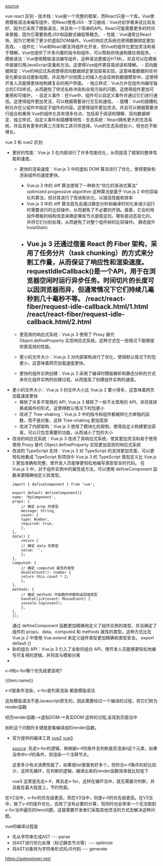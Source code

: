 [source](https://juejin.cn/post/7217810344696594488)

vue  react 区别
    - 技术栈：Vue是一个完整的框架，而React只是一个库。Vue使用模板语法来编写组件，而React使用JSX
    - 学习曲线：Vue对初学者来说比较友好，因为它采用了模板语法，并且有一个简单的API。React可能需要更多的时间来掌握，因为它需要熟悉JSX和函数式编程等概念。
    - 性能：Vue通常比React快，因为它使用了更少的虚拟DOM操作。Vue的响应式系统也使得数据绑定更加高效。
    - 组件化：Vue和React都支持组件化开发，但Vue的组件化更加灵活和易于理解。Vue也提供了许多内置的指令和组件，可以帮助你快速构建应用程序。
        - 模板语法：Vue使用模板语法编写组件，这种语法更接近HTML，并且可以在模板中直接引用JavaScript变量和方法。这使得Vue组件更容易阅读和理解。
        - 双向数据绑定：Vue的响应式系统使得双向数据绑定更加容易实现。这意味着数据的任何变化都会自动更新视图，并且用户对视图上的输入也会反映到数据模型中。这使得开发人员能够更快地构建复杂的用户界面。
        - 独立样式：Vue允许在组件内编写独立的CSS样式，从而避免了样式名称冲突和全局污染的问题。这使得组件更加可重用和可维护。
        - 自定义事件：在Vue中，组件可以自定义事件并通过它们进行通信。这使得组件更加灵活，可以根据需要进行交互和通信。
        - 插槽：Vue的插槽机制允许在父组件中指定子组件的内容。这使得组件更加灵活，并且可以根据需要进行组合和重用
        Vue的组件化具有很多优点，包括易于阅读和理解、双向数据绑定、独立样式、自定义事件和插槽等特性
    - 生态系统：React拥有更大的生态系统，并且具有更多的第三方库和工具可供选择。Vue的生态系统较小，但也在不断增长。

vue 3 和 vue2 区别
- 更好的性能：Vue.js 3 在内部进行了许多性能优化，从而提高了框架的整体性能和速度。
    - 更快的渲染速度：Vue.js 3 中的虚拟 DOM 算法进行了优化，使得更新和渲染组件的速度更快。
        - Vue.js 3 中的 diff 算法使用了一种称为“优化的渐进式算法" optimized progressive algorithm
            这种算法是基于 Vue.js 2 中的双端队列算法，但对其进行了改进和优化，以提高性能和效率
        - Vue.js 3 中的 diff 算法首先会通过静态分析和编译时优化来减少运行时需要进行的比较操作，从而避免了不必要的开销。接着，它会利用组件模板的结构信息来确定哪些节点是稳定的，哪些是动态变化的，并将它们分别处理，从而避免了对整个组件树的比较操作。
            静态提升   hoistStatic 
        - Vue.js 3 还通过借鉴 React 的 Fiber 架构，采用了任务分片（task chunking）的方式来分割工作量，从而保证了响应性和渲染速度。
            requestIdleCallback()是一个API，用于在浏览器空闲时运行异步任务。时间切片的长度可以因浏览器而异，但通常情况下它们持续几毫秒到几十毫秒不等。
            /react/react-fiber/request-idle-callback.html/1.html
            /react/react-fiber/request-idle-callback.html/2.html
            - 

        

    - 更高效的响应式系统：Vue.js 3 使用了 Proxy 替代 Object.defineProperty 实现响应式系统，这种方式在一些情况下能够提供更高效的性能。
    - 更小的文件大小：Vue.js 3 对内部架构进行了优化，使得默认情况下的包更小，这意味着网页加载速度更快。
    - 更快的组件实例创建：Vue.js 3 采用了编译时模板解析和静态分析的方式来优化组件实例的创建过程，从而提高了创建组件实例的速度。
- 更小的文件大小：Vue.js 3 的文件大小比 Vue.js 2 要小得多，这意味着网页加载速度更快
    - 移除了许多不常用的 API, Vue.js 3 移除了一些不太常用的 API，并将其转换成插件的形式，这使得默认情况下的包更小
    - 改进了 Tree-shaking：Vue.js 3 中的指令和组件都被转化为单独的函数，而不是对象，这样 Tree-shaking 更加高效
    - 改进了内部架构：Vue.js 3 使用了模块化的架构，使得自定义构建更加容易，可以只包含需要的功能，从而减小了包的大小
- 改进的响应式系统：Vue.js 3 改进了其响应式系统，使其更加灵活和易于使用
    使用 Proxy 替代 Object.defineProperty 实现更加高效的响应式系统
- 改进的 TypeScript 支持：Vue.js 3 对 TypeScript 的支持更加完善，可以更轻松地集成 TypeScript 到项目中
    Vue.js 3 的 TypeScript 类型定义比 Vue.js 2 更加准确和完整，使开发人员能够更轻松地编写类型安全的代码。
    在 Vue.js 3 中，对于组件实例中的属性或方法，可以使用 defineComponent 函数来更精确地定义其类型。
    ```
    import { defineComponent } from 'vue';

    export default defineComponent({
    name: 'MyComponent',
    props: {
        // 确定 prop 的类型
        message: String,
        count: {
        type: Number,
        required: true,
        },
    },
    data() {
        return {
        // 确定 data 的类型
        value: '',
        };
    },
    computed: {
        // 确定 computed 属性的类型
        doubleCount(): number {
        return this.count * 2;
        },
    },
    methods: {
        // 确定 methods 中函数的参数和返回值类型
        handleClick(event: MouseEvent) {
        console.log(event);
        },
    },
    });
    ```
    通过 defineComponent 函数更加精确地定义了组件实例的类型，并且确定了组件的 props、data、computed 和 methods 属性的类型。这种方式比在 Vue.js 2 中使用 Vue.extend 来定义组件类型更加精确和类型安全。
    export default {}
- 新的组合 API：Vue.js 3 引入了全新的组合 API，使开发人员能够更轻松地编写可复用的逻辑，并将其与模板分离
- 

v-if和v-for哪个优先级更高呢?
<div v-for='item in itemList' v-if='item.id === 1' >{{item.name}}</div>

v-if是条件渲染，v-for是列表渲染 都是模版语法

这些模版语法不是Javascript原生的，因此需要经过一个编译的过程，将它们转为render函数

经历render函数-->虚拟DOM-->真实DOM 这样的过程,呈现到页面当中

剖析这个问题的关键就是看编译成的render函数。

- 官方提供的编译工具
    [vue2](https://v2.template-explorer.vuejs.org/#%3Cdiv%20id%3D%22app%22%3E%7B%7B%20msg%20%7D%7D%3C%2Fdiv%3E)
    [vue3](https://link.juejin.cn/?target=https%3A%2F%2Ftemplate-explorer.vuejs.org%2F%23eyJzcmMiOiI8ZGl2PkhlbGxvIFdvcmxkPC9kaXY%2BIiwib3B0aW9ucyI6e319)

    [source](https://juejin.cn/post/7217810344696594488)
    :先走v-for的逻辑，再根据v-if的条件去判断是否渲染li这个元素，如果没命中v-if的条件，则渲染一个注释节点。

    这里多少有点浪费性能了，如果我list里面有好多个，但符合v-if条件的却比较少，这样先循环，在判断的逻辑，编译出来的render函数效率就比较低下

    vue3 
    这里是先走v-if，再去走v-for，这样在循环当中，就无需屡次判断，并且能在最大程度上，节约性能。

在V2当中，v-for的优先级更高，而在V3当中，则是v-if的优先级更高。在V3当中，做了v-if的提升优化，去除了没有必要的计算，但同时也会带来一个无法取到v-for当中遍历的item问题，这就需要开发者们采取其他灵活的方式去解决这种问题。

vue的编译过程是

- 先从字符串生成AST --- parse
- 对AST进行优化处理（标记静态节点等）--- optimize
- 将AST对象转为字符串形式的JS代码 --- generate

https://astexplorer.net/

